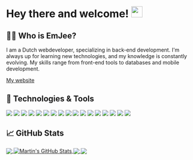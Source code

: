 # Hey there and welcome! <img src="https://raw.githubusercontent.com/MartinHeinz/MartinHeinz/master/wave.gif" width="30px">

## 👦🏻 Who is EmJee?
I am a Dutch webdeveloper, specializing in
back-end development. I'm always up for learning
new technologies, and my knowledge is constantly
evolving. My skills range from front-end tools to
databases and mobile development.

<a href="https://www.mart-jan.nl/">My website</a>

## 🔧 Technologies & Tools
![](https://img.shields.io/badge/code-React-informational?style=flat&logo=React&logoColor=white&color=3d9feb)
![](https://img.shields.io/badge/code-Vue-informational?style=flat&logo=Vue.js&logoColor=white&color=3d9feb)
![](https://img.shields.io/badge/code-Svelte-informational?style=flat&logo=Svelte&logoColor=white&color=3d9feb)
![](https://img.shields.io/badge/code-TypeScript-informational?style=flat&logo=TypeScript&logoColor=white&color=3d9feb)
![](https://img.shields.io/badge/code-Node-informational?style=flat&logo=Node.js&logoColor=white&color=3d9feb)
![](https://img.shields.io/badge/code-PHP-informational?style=flat&logo=PHP&logoColor=white&color=3d9feb)
![](https://img.shields.io/badge/code-Go-informational?style=flat&logo=Go&logoColor=white&color=3d9feb)
![](https://img.shields.io/badge/code-React%20Native-informational?style=flat&logo=React&logoColor=white&color=3d9feb)
![](https://img.shields.io/badge/database-MongoDB-informational?style=flat&logo=MongoDB&logoColor=white&color=2bbc8a)
![](https://img.shields.io/badge/database-MySQL-informational?style=flat&logo=MySQL&logoColor=white&color=2bbc8a)
![](https://img.shields.io/badge/database-SQLite-informational?style=flat&logo=SQLite&logoColor=white&color=2bbc8a)
![](https://img.shields.io/badge/cloud-Firebase-informational?style=flat&logo=Firebase&logoColor=white&color=9b59b6)
![](https://img.shields.io/badge/tool-Visual%20Studio%20Code-informational?style=flat&logo=Visual%20Studio%20Code&logoColor=white&color=eb3d6b)
![](https://img.shields.io/badge/tool-Adobe%20XD-informational?style=flat&logo=Adobe%20XD&logoColor=white&color=eb3d6b)
![](https://img.shields.io/badge/tool-Docker-informational?style=flat&logo=Docker&logoColor=white&color=eb3d6b)
![](https://img.shields.io/badge/tool-NPM-informational?style=flat&logo=npm&logoColor=white&color=eb3d6b)
![](https://img.shields.io/badge/tool-Git-informational?style=flat&logo=git&logoColor=white&color=eb3d6b)

## &#x1f4c8; GitHub Stats

<a href="https://github.com/EmJee1">
  <img align="center" src="https://github-readme-stats.vercel.app/api/top-langs/?username=EmJee1&title_color=ffffff&text_color=c9cacc&icon_color=2bbc8a&bg_color=1d1f21" />
</a>
<a href="https://github.com/EmJee1">
  <img align="center" src="https://github-readme-stats.vercel.app/api?username=EmJee1&show_icons=true&line_height=27&count_private=true&title_color=ffffff&text_color=c9cacc&icon_color=2bbc8a&bg_color=1d1f21" alt="Martin's GitHub Stats" />
</a>


<a href="https://github.com/EmJee1/SimpleSearch-V2">
  <img align="center" src="https://github-readme-stats.vercel.app/api/pin/?username=EmJee1&repo=SimpleSearch-V2&title_color=ffffff&text_color=c9cacc&icon_color=2bbc8a&bg_color=1d1f21" />
</a>

<a href="https://github.com/EmJee1/fluxxo">
  <img align="center" src="https://github-readme-stats.vercel.app/api/pin/?username=EmJee1&repo=fluxxo&title_color=ffffff&text_color=c9cacc&icon_color=2bbc8a&bg_color=1d1f21" />
</a>

<!-- links to social media icons -->

<!-- icons with padding -->

[1.1]: http://i.imgur.com/tXSoThF.png (twitter icon with padding)
[2.1]: http://i.imgur.com/0o48UoR.png (github icon with padding)

<!-- icons without padding -->

[1.2]: http://i.imgur.com/wWzX9uB.png (twitter icon without padding)
[2.2]: http://i.imgur.com/9I6NRUm.png (github icon without padding)
[3.2]: https://raw.githubusercontent.com/MartinHeinz/MartinHeinz/master/linkedin-3-16.png (LinkedIn icon without padding)


<!-- links to your social media accounts -->

[1]: https://twitter.com/EmJeeYT
[2]: https://github.com/EmJee1
[3]: https://www.linkedin.com/in/mart-jan-roeleveld/
